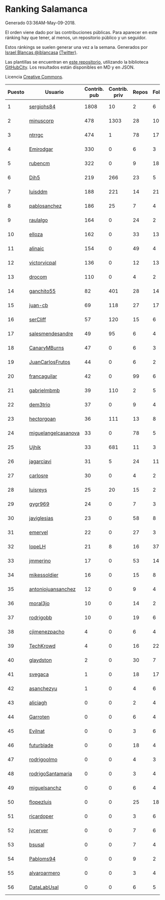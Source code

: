 # Ranking Salamanca

Generado 03:36AM-May-09-2018.

El orden viene dado por las contribuciones públicas. Para aparecer en este ránking hay que tener, al menos, un repositorio público y un seguidor.

Estos ránkings se suelen generar una vez a la semana. Generados por [Israel Blancas @iblancasa](https://github.com/iblancasa/) [(Twitter)](https://twitter.com/iblancasa).

Las plantillas se encuentran en [este repositorio](https://github.com/iblancasa/GH-Spanish-Ranking), utilizando la biblioteca [GitHubCity](https://github.com/iblancasa/GitHubCity). Los resultados están disponibles en MD y en JSON.

Licencia [Creative Commons](https://creativecommons.org/licenses/by/4.0/).

| Puesto   |  Usuario  | Contrib. pub | Contrib. priv |Repos| Followers | Desde |  Avatar  |
|----------|-----------|--------------|---------------|-----|-----------|-------|----------|
|1|[sergiohs84](https://github.com/sergiohs84)|1808|10|2|6|2015-03-28|![sergiohs84](https://avatars2.githubusercontent.com/u/11694066)|
|2|[minuscorp](https://github.com/minuscorp)|478|1303|28|10|2013-03-09|![minuscorp](https://avatars1.githubusercontent.com/u/3819883)|
|3|[ntrrgc](https://github.com/ntrrgc)|474|1|78|17|2011-08-24|![ntrrgc](https://avatars3.githubusercontent.com/u/1002436)|
|4|[Emirodgar](https://github.com/Emirodgar)|330|0|6|3|2013-04-30|![Emirodgar](https://avatars1.githubusercontent.com/u/4302127)|
|5|[rubencm](https://github.com/rubencm)|322|0|9|18|2011-06-29|![rubencm](https://avatars2.githubusercontent.com/u/885208)|
|6|[Dih5](https://github.com/Dih5)|219|266|23|5|2015-04-22|![Dih5](https://avatars2.githubusercontent.com/u/12070738)|
|7|[luisddm](https://github.com/luisddm)|188|221|14|21|2012-12-06|![luisddm](https://avatars1.githubusercontent.com/u/2978951)|
|8|[pablosanchez](https://github.com/pablosanchez)|186|25|7|4|2015-11-08|![pablosanchez](https://avatars1.githubusercontent.com/u/15718615)|
|9|[raulalgo](https://github.com/raulalgo)|164|0|24|2|2014-07-03|![raulalgo](https://avatars2.githubusercontent.com/u/8058228)|
|10|[elloza](https://github.com/elloza)|162|0|33|13|2015-02-24|![elloza](https://avatars2.githubusercontent.com/u/11179372)|
|11|[alinaic](https://github.com/alinaic)|154|0|49|4|2018-03-16|![alinaic](https://avatars1.githubusercontent.com/u/37437952)|
|12|[victorvicpal](https://github.com/victorvicpal)|136|0|12|13|2014-12-02|![victorvicpal](https://avatars0.githubusercontent.com/u/10044742)|
|13|[drocom](https://github.com/drocom)|110|0|4|2|2017-10-05|![drocom](https://avatars2.githubusercontent.com/u/32545645)|
|14|[ganchito55](https://github.com/ganchito55)|82|401|28|14|2013-06-17|![ganchito55](https://avatars2.githubusercontent.com/u/4716972)|
|15|[juan-cb](https://github.com/juan-cb)|69|118|27|17|2012-12-01|![juan-cb](https://avatars3.githubusercontent.com/u/2938045)|
|16|[serCliff](https://github.com/serCliff)|57|120|15|6|2015-07-27|![serCliff](https://avatars0.githubusercontent.com/u/13519478)|
|17|[salesmendesandre](https://github.com/salesmendesandre)|49|95|6|4|2016-04-03|![salesmendesandre](https://avatars1.githubusercontent.com/u/18242653)|
|18|[CanaryMBurns](https://github.com/CanaryMBurns)|47|0|6|3|2015-11-07|![CanaryMBurns](https://avatars0.githubusercontent.com/u/15707911)|
|19|[JuanCarlosFrutos](https://github.com/JuanCarlosFrutos)|44|0|6|2|2017-02-23|![JuanCarlosFrutos](https://avatars3.githubusercontent.com/u/25987492)|
|20|[francaguilar](https://github.com/francaguilar)|42|0|99|6|2015-03-19|![francaguilar](https://avatars3.githubusercontent.com/u/11558278)|
|21|[gabrielmbmb](https://github.com/gabrielmbmb)|39|110|2|5|2017-06-20|![gabrielmbmb](https://avatars2.githubusercontent.com/u/29572918)|
|22|[dem3trio](https://github.com/dem3trio)|37|0|9|4|2011-05-05|![dem3trio](https://avatars0.githubusercontent.com/u/770253)|
|23|[hectorgoan](https://github.com/hectorgoan)|36|111|13|8|2013-08-12|![hectorgoan](https://avatars0.githubusercontent.com/u/5213294)|
|24|[miguelangelcasanova](https://github.com/miguelangelcasanova)|33|0|78|5|2011-04-02|![miguelangelcasanova](https://avatars3.githubusercontent.com/u/705695)|
|25|[Ujhik](https://github.com/Ujhik)|33|681|11|3|2017-03-07|![Ujhik](https://avatars3.githubusercontent.com/u/26257128)|
|26|[jagarciavi](https://github.com/jagarciavi)|31|5|24|11|2012-05-07|![jagarciavi](https://avatars0.githubusercontent.com/u/1713002)|
|27|[carlosre](https://github.com/carlosre)|30|0|4|2|2013-12-17|![carlosre](https://avatars0.githubusercontent.com/u/6207629)|
|28|[luisreys](https://github.com/luisreys)|25|20|15|2|2015-11-18|![luisreys](https://avatars3.githubusercontent.com/u/15910155)|
|29|[gygr969](https://github.com/gygr969)|24|0|7|3|2015-11-14|![gygr969](https://avatars2.githubusercontent.com/u/15845488)|
|30|[javiglesias](https://github.com/javiglesias)|23|0|58|8|2014-10-06|![javiglesias](https://avatars3.githubusercontent.com/u/9042602)|
|31|[emervel](https://github.com/emervel)|22|0|27|3|2014-05-11|![emervel](https://avatars2.githubusercontent.com/u/7548274)|
|32|[lopeLH](https://github.com/lopeLH)|21|8|16|37|2014-04-29|![lopeLH](https://avatars1.githubusercontent.com/u/7440734)|
|33|[jmmerino](https://github.com/jmmerino)|17|0|53|14|2011-10-26|![jmmerino](https://avatars2.githubusercontent.com/u/1152640)|
|34|[mikessoldier](https://github.com/mikessoldier)|16|0|15|8|2013-10-23|![mikessoldier](https://avatars3.githubusercontent.com/u/5755381)|
|35|[antoniojuansanchez](https://github.com/antoniojuansanchez)|12|0|9|4|2013-10-01|![antoniojuansanchez](https://avatars0.githubusercontent.com/u/5586585)|
|36|[moral3jo](https://github.com/moral3jo)|10|0|14|2|2010-12-15|![moral3jo](https://avatars1.githubusercontent.com/u/524380)|
|37|[rodrigobb](https://github.com/rodrigobb)|10|0|19|6|2012-04-12|![rodrigobb](https://avatars2.githubusercontent.com/u/1637465)|
|38|[cjimenezpacho](https://github.com/cjimenezpacho)|4|0|6|4|2012-09-26|![cjimenezpacho](https://avatars3.githubusercontent.com/u/2428271)|
|39|[TechKrowd](https://github.com/TechKrowd)|4|0|16|22|2015-10-10|![TechKrowd](https://avatars2.githubusercontent.com/u/15065592)|
|40|[glaydston](https://github.com/glaydston)|2|0|30|7|2012-08-11|![glaydston](https://avatars0.githubusercontent.com/u/2137309)|
|41|[svegaca](https://github.com/svegaca)|1|0|18|17|2010-02-03|![svegaca](https://avatars0.githubusercontent.com/u/196002)|
|42|[asanchezyu](https://github.com/asanchezyu)|1|0|4|6|2014-05-13|![asanchezyu](https://avatars2.githubusercontent.com/u/7567924)|
|43|[aliciagh](https://github.com/aliciagh)|0|0|2|4|2012-01-12|![aliciagh](https://avatars2.githubusercontent.com/u/1325629)|
|44|[Garroten](https://github.com/Garroten)|0|0|6|4|2008-05-04|![Garroten](https://avatars1.githubusercontent.com/u/9264)|
|45|[Evilnat](https://github.com/Evilnat)|0|0|3|6|2011-01-12|![Evilnat](https://avatars1.githubusercontent.com/u/560108)|
|46|[futurblade](https://github.com/futurblade)|0|0|18|4|2012-10-03|![futurblade](https://avatars3.githubusercontent.com/u/2479273)|
|47|[rodrigoolmo](https://github.com/rodrigoolmo)|0|0|4|3|2011-04-09|![rodrigoolmo](https://avatars2.githubusercontent.com/u/719905)|
|48|[rodrigoSantamaria](https://github.com/rodrigoSantamaria)|0|0|3|4|2012-04-02|![rodrigoSantamaria](https://avatars3.githubusercontent.com/u/1600691)|
|49|[miguelsanchz](https://github.com/miguelsanchz)|0|0|6|4|2012-07-10|![miguelsanchz](https://avatars2.githubusercontent.com/u/1951141)|
|50|[flopezluis](https://github.com/flopezluis)|0|0|25|18|2010-11-01|![flopezluis](https://avatars0.githubusercontent.com/u/463135)|
|51|[ricardoper](https://github.com/ricardoper)|0|0|3|6|2013-08-04|![ricardoper](https://avatars2.githubusercontent.com/u/5161172)|
|52|[jvcerver](https://github.com/jvcerver)|0|0|7|6|2013-10-22|![jvcerver](https://avatars3.githubusercontent.com/u/5751143)|
|53|[bsusal](https://github.com/bsusal)|0|0|7|4|2014-02-26|![bsusal](https://avatars1.githubusercontent.com/u/6797598)|
|54|[Pabloms94](https://github.com/Pabloms94)|0|0|9|2|2016-02-11|![Pabloms94](https://avatars1.githubusercontent.com/u/17175704)|
|55|[alvaroarmero](https://github.com/alvaroarmero)|0|0|3|4|2016-01-22|![alvaroarmero](https://avatars1.githubusercontent.com/u/16842883)|
|56|[DataLabUsal](https://github.com/DataLabUsal)|0|0|6|5|2016-05-18|![DataLabUsal](https://avatars0.githubusercontent.com/u/19425138)|
